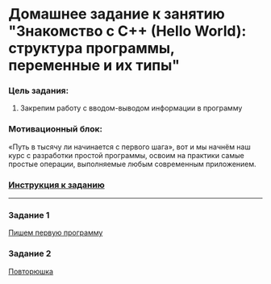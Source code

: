
# Домашнее задание к занятию "Знакомство с C++ (Hello World): структура программы, переменные и их типы"

### Цель задания:

1. Закрепим работу с вводом-выводом информации в программу

### Мотивационный блок:

«Путь в тысячу ли начинается с первого шага», вот и мы начнём наш курс с разработки простой программы, освоим на практики самые простые операции, выполняемые любым современным приложением.

### [Инструкция к заданию](https://github.com/netology-code/cpps-homeworks/blob/main/common/readme.md)

------

### Задание 1
[Пишем первую программу](https://github.com/netology-code/cpps-homeworks/tree/main/1.1/1.1.1) 


### Задание 2
[Повторюшка](https://github.com/netology-code/cpps-homeworks/tree/main/1.1/1.1.2)
